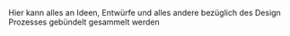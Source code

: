 Hier kann alles an Ideen, Entwürfe und alles andere bezüglich des Design Prozesses gebündelt gesammelt werden
